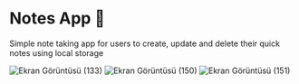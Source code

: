 # Notes App 📝
Simple note taking app for users to create, update and delete their quick notes using local storage

![Ekran Görüntüsü (133)](https://user-images.githubusercontent.com/85782760/202005873-8e60b73e-e629-434e-b349-6489b3ea6422.png)
![Ekran Görüntüsü (150)](https://user-images.githubusercontent.com/85782760/202005886-a0842927-e484-4600-be90-ba478a85c81e.png)
![Ekran Görüntüsü (151)](https://user-images.githubusercontent.com/85782760/202005892-6f8617ce-ba98-4307-aae7-0648ffd1a284.png)
